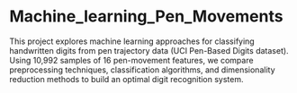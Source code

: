 # Machine_learning_Pen_Movements
This project explores machine learning approaches for classifying handwritten digits from pen trajectory data (UCI Pen-Based Digits dataset). Using 10,992 samples of 16 pen-movement features, we compare preprocessing techniques, classification algorithms, and dimensionality reduction methods to build an optimal digit recognition system.
